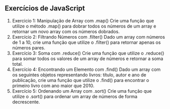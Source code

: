 ## Exercícios de JavaScript

1. Exercicio 1: Manipulação de Array com .map()
  Crie uma função que utilize o método .map() para dobrar todos os números de um array e retornar um novo array com os números dobrados.
2. Exercício 2: Filtrando Números com .filter()
   Dado um array com números de 1 a 10, crie uma função que utilize o .filter() para retornar apenas os números pares.
3. Exercício 3: Soma com .reduce()
   Crie uma função que utilize o .reduce() para somar todos os valores de um array de números e retornar a soma total.
4. Exercício 4: Encontrando um Elemento com .find()
   Dado um array com os seguintes objetos representando livros: título, autor e ano de publicação, crie uma função que utilize o .find() para encontrar o primeiro livro com ano maior que 2010.
5. Exercício 5: Ordenando um Array com .sort()
   Crie uma função que utilize o .sort() para ordenar um array de números de forma decrescente.
